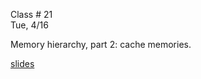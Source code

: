 <div class="lecture1">

<div class="column_date">
<p markdown="block">

Class # 21 <br>
Tue, 4/16

</p>
</div>

<div class="column_materials">
<p markdown="block">




Memory hierarchy, part 2: cache memories.

[slides](https://docs.google.com/presentation/d/1UlAVniCKnyGFnZk7QTFUwiZsnIfJY8xHbhjg2vGb6i0/present?token=AC4w5VjBzwZ8NzWZUKJNk_Vwk55eWS2gOw%3A1523284491057&includes_info_params=1#slide=id.p)





</p>
</div>

<div class="column_assign">
<p markdown="block">



</p>
</div>

</div>
